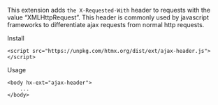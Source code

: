 This extension adds `the X-Requested-With` header to requests with the value “XMLHttpRequest”.
This header is commonly used by javascript frameworks to differentiate ajax requests from normal http requests.

Install

```
<script src="https://unpkg.com/htmx.org/dist/ext/ajax-header.js"></script>
```

Usage

```
<body hx-ext="ajax-header">
    ...
</body>
```